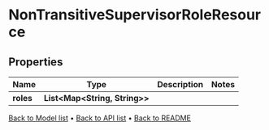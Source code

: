 

# NonTransitiveSupervisorRoleResource


## Properties

| Name | Type | Description | Notes |
|------------ | ------------- | ------------- | -------------|
|**roles** | **List&lt;Map&lt;String, String&gt;&gt;** |  |  |



[Back to Model list](../README.md#documentation-for-models) &#8226; [Back to API list](../README.md#documentation-for-api-endpoints) &#8226; [Back to README](../README.md)


